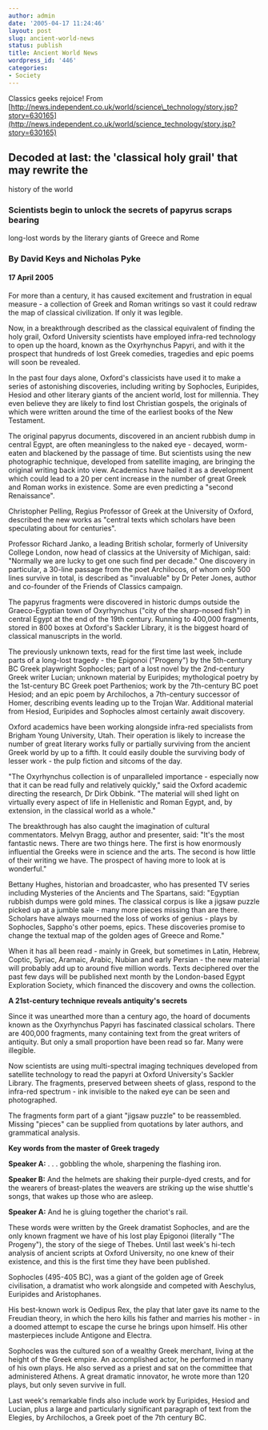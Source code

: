 ```yaml
---
author: admin
date: '2005-04-17 11:24:46'
layout: post
slug: ancient-world-news
status: publish
title: Ancient World News
wordpress_id: '446'
categories:
- Society
---
```


Classics geeks rejoice! From
[http://news.independent.co.uk/world/science\_technology/story.jsp?story=630165](http://news.independent.co.uk/world/science_technology/story.jsp?story=630165)

## Decoded at last: the 'classical holy grail' that may rewrite the
history of the world

### Scientists begin to unlock the secrets of papyrus scraps bearing
long-lost words by the literary giants of Greece and Rome

### By David Keys and Nicholas Pyke

#### 17 April 2005

For more than a century, it has caused excitement and frustration in
equal measure - a collection of Greek and Roman writings so vast it
could redraw the map of classical civilization. If only it was legible.

Now, in a breakthrough described as the classical equivalent of finding
the holy grail, Oxford University scientists have employed infra-red
technology to open up the hoard, known as the Oxyrhynchus Papyri, and
with it the prospect that hundreds of lost Greek comedies, tragedies and
epic poems will soon be revealed.

In the past four days alone, Oxford's classicists have used it to make a
series of astonishing discoveries, including writing by Sophocles,
Euripides, Hesiod and other literary giants of the ancient world, lost
for millennia. They even believe they are likely to find lost Christian
gospels, the originals of which were written around the time of the
earliest books of the New Testament.

The original papyrus documents, discovered in an ancient rubbish dump in
central Egypt, are often meaningless to the naked eye - decayed,
worm-eaten and blackened by the passage of time. But scientists using
the new photographic technique, developed from satellite imaging, are
bringing the original writing back into view. Academics have hailed it
as a development which could lead to a 20 per cent increase in the
number of great Greek and Roman works in existence. Some are even
predicting a "second Renaissance".

Christopher Pelling, Regius Professor of Greek at the University of
Oxford, described the new works as "central texts which scholars have
been speculating about for centuries".

Professor Richard Janko, a leading British scholar, formerly of
University College London, now head of classics at the University of
Michigan, said: "Normally we are lucky to get one such find per decade."
One discovery in particular, a 30-line passage from the poet Archilocos,
of whom only 500 lines survive in total, is described as "invaluable" by
Dr Peter Jones, author and co-founder of the Friends of Classics
campaign.

The papyrus fragments were discovered in historic dumps outside the
Graeco-Egyptian town of Oxyrhynchus ("city of the sharp-nosed fish") in
central Egypt at the end of the 19th century. Running to 400,000
fragments, stored in 800 boxes at Oxford's Sackler Library, it is the
biggest hoard of classical manuscripts in the world.

The previously unknown texts, read for the first time last week, include
parts of a long-lost tragedy - the Epigonoi ("Progeny") by the
5th-century BC Greek playwright Sophocles; part of a lost novel by the
2nd-century Greek writer Lucian; unknown material by Euripides;
mythological poetry by the 1st-century BC Greek poet Parthenios; work by
the 7th-century BC poet Hesiod; and an epic poem by Archilochos, a
7th-century successor of Homer, describing events leading up to the
Trojan War. Additional material from Hesiod, Euripides and Sophocles
almost certainly await discovery.

Oxford academics have been working alongside infra-red specialists from
Brigham Young University, Utah. Their operation is likely to increase
the number of great literary works fully or partially surviving from the
ancient Greek world by up to a fifth. It could easily double the
surviving body of lesser work - the pulp fiction and sitcoms of the day.

"The Oxyrhynchus collection is of unparalleled importance - especially
now that it can be read fully and relatively quickly," said the Oxford
academic directing the research, Dr Dirk Obbink. "The material will shed
light on virtually every aspect of life in Hellenistic and Roman Egypt,
and, by extension, in the classical world as a whole."

The breakthrough has also caught the imagination of cultural
commentators. Melvyn Bragg, author and presenter, said: "It's the most
fantastic news. There are two things here. The first is how enormously
influential the Greeks were in science and the arts. The second is how
little of their writing we have. The prospect of having more to look at
is wonderful."

Bettany Hughes, historian and broadcaster, who has presented TV series
including Mysteries of the Ancients and The Spartans, said: "Egyptian
rubbish dumps were gold mines. The classical corpus is like a jigsaw
puzzle picked up at a jumble sale - many more pieces missing than are
there. Scholars have always mourned the loss of works of genius - plays
by Sophocles, Sappho's other poems, epics. These discoveries promise to
change the textual map of the golden ages of Greece and Rome."

When it has all been read - mainly in Greek, but sometimes in Latin,
Hebrew, Coptic, Syriac, Aramaic, Arabic, Nubian and early Persian - the
new material will probably add up to around five million words. Texts
deciphered over the past few days will be published next month by the
London-based Egypt Exploration Society, which financed the discovery and
owns the collection.

**A 21st-century technique reveals antiquity's secrets**

Since it was unearthed more than a century ago, the hoard of documents
known as the Oxyrhynchus Papyri has fascinated classical scholars. There
are 400,000 fragments, many containing text from the great writers of
antiquity. But only a small proportion have been read so far. Many were
illegible.

Now scientists are using multi-spectral imaging techniques developed
from satellite technology to read the papyri at Oxford University's
Sackler Library. The fragments, preserved between sheets of glass,
respond to the infra-red spectrum - ink invisible to the naked eye can
be seen and photographed.

The fragments form part of a giant "jigsaw puzzle" to be reassembled.
Missing "pieces" can be supplied from quotations by later authors, and
grammatical analysis.

**Key words from the master of Greek tragedy**

**Speaker A:** . . . gobbling the whole, sharpening the flashing iron.

**Speaker B:** And the helmets are shaking their purple-dyed crests, and
for the wearers of breast-plates the weavers are striking up the wise
shuttle's songs, that wakes up those who are asleep.

**Speaker A:** And he is gluing together the chariot's rail.

These words were written by the Greek dramatist Sophocles, and are the
only known fragment we have of his lost play Epigonoi (literally "The
Progeny"), the story of the siege of Thebes. Until last week's hi-tech
analysis of ancient scripts at Oxford University, no one knew of their
existence, and this is the first time they have been published.

Sophocles (495-405 BC), was a giant of the golden age of Greek
civilisation, a dramatist who work alongside and competed with
Aeschylus, Euripides and Aristophanes.

His best-known work is Oedipus Rex, the play that later gave its name to
the Freudian theory, in which the hero kills his father and marries his
mother - in a doomed attempt to escape the curse he brings upon himself.
His other masterpieces include Antigone and Electra.

Sophocles was the cultured son of a wealthy Greek merchant, living at
the height of the Greek empire. An accomplished actor, he performed in
many of his own plays. He also served as a priest and sat on the
committee that administered Athens. A great dramatic innovator, he wrote
more than 120 plays, but only seven survive in full.

Last week's remarkable finds also include work by Euripides, Hesiod and
Lucian, plus a large and particularly significant paragraph of text from
the Elegies, by Archilochos, a Greek poet of the 7th century BC.
